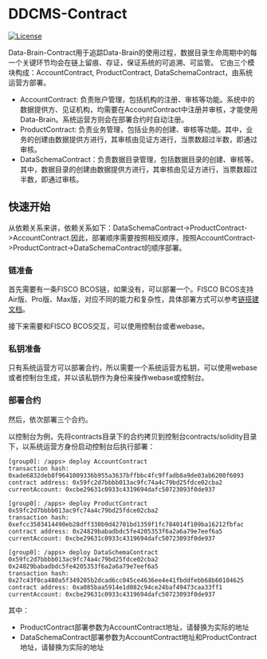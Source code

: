 # DDCMS-Contract

[![License](https://img.shields.io/badge/license-Apache%202-4EB1BA.svg)](https://www.apache.org/licenses/LICENSE-2.0.html)


Data-Brain-Contract用于追踪Data-Brain的使用过程，数据目录生命周期中的每一个关键环节均会在链上留痕、存证，保证系统的可追溯、可监管。 它由三个模块构成：AccountContract, ProductContract, DataSchemaContract，由系统运营方部署。

- AccountContract: 负责账户管理，包括机构的注册、审核等功能。系统中的数据提供方、见证机构，均需要在AccountContract中注册并审核，才能使用Data-Brain。系统运营方则会在部署合约时自动注册。
- ProductContract: 负责业务管理，包括业务的创建、审核等功能。其中，业务的创建由数据提供方进行，其审核由见证方进行，当票数超过半数，即通过审核。
- DataSchemaContract：负责数据目录管理，包括数据目录的创建、审核等。其中，数据目录的创建由数据提供方进行，其审核由见证方进行，当票数超过半数，即通过审核。



## 快速开始
从依赖关系来讲，依赖关系如下：DataSchemaContract->ProductContract->AccountContract.因此，部署顺序需要按照相反顺序，按照AccountContract->ProductContract->DataSchemaContract的顺序部署。

### 链准备
首先需要有一条FISCO BCOS链，如果没有，可以部署一个。FISCO BCOS支持Air版、Pro版、Max版，对应不同的能力和复杂性，具体部署方式可以参考[链搭建文档](https://fisco-bcos-doc.readthedocs.io/zh_CN/latest/docs/tutorial/air/index.html#)。

接下来需要和FISCO BCOS交互，可以使用控制台或者webase。

### 私钥准备
只有系统运营方可以部署合约，所以需要一个系统运营方私钥，可以使用webase或者控制台生成，并以该私钥作为身份来操作webase或控制台。

### 部署合约

然后，依次部署三个合约。

以控制台为例，先将contracts目录下的合约拷贝到控制台contracts/solidity目录下，以系统运营方身份启动控制台后执行部署：
```
[group0]: /apps> deploy AccountContract
transaction hash: 0xade6832deb8f9641009336b955a3637bffbbc4fc9ffadb8a9de03ab6200f6093
contract address: 0x59fc2d7bbbb013ac9fc74a4c79bd25fdce02cba2
currentAccount: 0xcbe29631c0933c4319694dafc50723093f0de937

[group0]: /apps> deploy ProductContract 0x59fc2d7bbbb013ac9fc74a4c79bd25fdce02cba2
transaction hash: 0xefcc3503414490eb28dff330b9d42701bd1359f1fc784014f109ba16212fbfac
contract address: 0x24829babadbdc5fe4205353f6a2a6a79e7eef6a5
currentAccount: 0xcbe29631c0933c4319694dafc50723093f0de937

[group0]: /apps> deploy DataSchemaContract 0x59fc2d7bbbb013ac9fc74a4c79bd25fdce02cba2 0x24829babadbdc5fe4205353f6a2a6a79e7eef6a5
transaction hash: 0x27c43f0ca480a5f349205b2dcad6cc045ce4636ee4e41fbddfebb68b60104625
contract address: 0xa085baa5914e1d082c94ce24baf49473caa33ff1
currentAccount: 0xcbe29631c0933c4319694dafc50723093f0de937
```

其中：
- ProductContract部署参数为AccountContract地址，请替换为实际的地址
- DataSchemaContract部署参数为AccountContract地址和ProductContract地址，请替换为实际的地址

